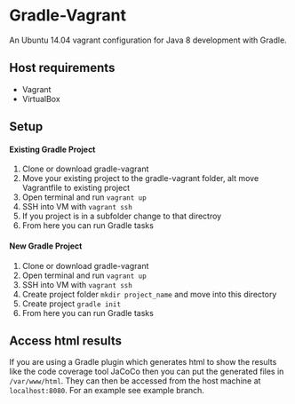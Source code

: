 # Gradle-Vagrant
An Ubuntu 14.04 vagrant configuration for Java 8 development with Gradle.

## Host requirements
* Vagrant
* VirtualBox

## Setup
#### Existing Gradle Project
1. Clone or download gradle-vagrant
1. Move your existing project to the gradle-vagrant folder, alt move Vagrantfile to existing project
1. Open terminal and run `vagrant up`
1. SSH into VM with `vagrant ssh`
1. If you project is in a subfolder change to that directroy
1. From here you can run Gradle tasks

#### New Gradle Project
1. Clone or download gradle-vagrant
1. Open terminal and run `vagrant up`
1. SSH into VM with `vagrant ssh`
1. Create project folder `mkdir project_name` and move into this directory
1. Create project `gradle init`
1. From here you can run Gradle tasks

## Access html results
If you are using a Gradle plugin which generates html to show the results like the code coverage tool JaCoCo then you can put the generated files in `/var/www/html`. They can then be accessed from the host machine at `localhost:8080`. For an example see example branch.
